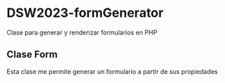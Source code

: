 # DSW2023-formGenerator
Clase para generar y renderizar formularios en PHP

## Clase Form
Esta clase me permite generar un formulario a partir de sus propiedades
 